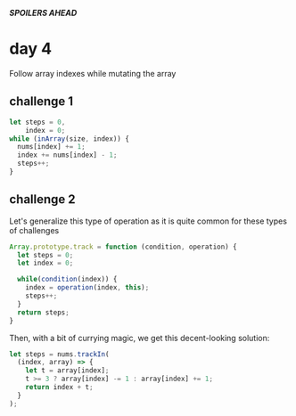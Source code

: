 ***SPOILERS AHEAD***

# day 4

Follow array indexes while mutating the array

## challenge 1

```javascript
let steps = 0,
    index = 0;
while (inArray(size, index)) {
  nums[index] += 1;
  index += nums[index] - 1;
  steps++;
}
```

## challenge 2

Let's generalize this type of operation as it is quite common for these types of challenges

```javascript
Array.prototype.track = function (condition, operation) {
  let steps = 0;
  let index = 0;

  while(condition(index)) {
    index = operation(index, this);
    steps++;
  }
  return steps;
}
```

Then, with a bit of currying magic, we get this decent-looking solution:

```javascript
let steps = nums.trackIn(
  (index, array) => {
    let t = array[index];
    t >= 3 ? array[index] -= 1 : array[index] += 1;
    return index + t;
  }
);
```